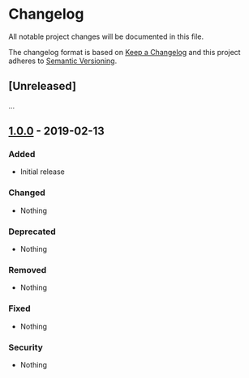 # Changelog

All notable project changes will be documented in this file.

The changelog format is based on [Keep a Changelog](http://keepachangelog.com/en/1.0.0/) and this project adheres to [Semantic Versioning](http://semver.org/spec/v2.0.0.html).

## [Unreleased]

...

## [1.0.0](https://github.com/imliam/tailwindcss-open-variant/releases/tag/v1.0.0) - 2019-02-13

### Added
- Initial release

### Changed
- Nothing

### Deprecated
- Nothing

### Removed
- Nothing

### Fixed
- Nothing

### Security
- Nothing
